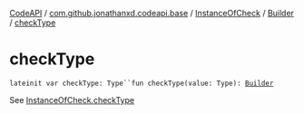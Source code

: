 [CodeAPI](../../../index.md) / [com.github.jonathanxd.codeapi.base](../../index.md) / [InstanceOfCheck](../index.md) / [Builder](index.md) / [checkType](.)

# checkType

`lateinit var checkType: Type``fun checkType(value: Type): `[`Builder`](index.md)

See [InstanceOfCheck.checkType](../check-type.md)

